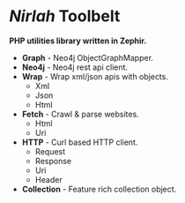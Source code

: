 _Nirlah_ Toolbelt
=================

**PHP utilities library written in Zephir.**

- **Graph** - Neo4j ObjectGraphMapper.
- **Neo4j** - Neo4j rest api client.
- **Wrap** - Wrap xml/json apis with objects.
  + Xml
  + Json
  + Html
- **Fetch** - Crawl & parse websites.
  + Html
  + Uri
- **HTTP** - Curl based HTTP client.
  + Request
  + Response
  + Uri
  + Header
- **Collection** - Feature rich collection object.
